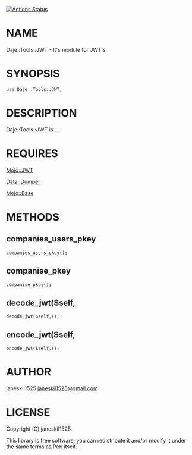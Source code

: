 [![Actions Status](https://github.com/janeskil1525/Daje-Tools-JWT/actions/workflows/test.yml/badge.svg)](https://github.com/janeskil1525/Daje-Tools-JWT/actions)
# NAME

Daje::Tools::JWT - It's module for JWT's

# SYNOPSIS

    use Daje::Tools::JWT;

# DESCRIPTION

Daje::Tools::JWT is ...

# REQUIRES

[Mojo::JWT](https://metacpan.org/pod/Mojo%3A%3AJWT) 

[Data::Dumper](https://metacpan.org/pod/Data%3A%3ADumper) 

[Mojo::Base](https://metacpan.org/pod/Mojo%3A%3ABase) 

# METHODS

## companies\_users\_pkey

    companies_users_pkey();

## companise\_pkey

    companise_pkey();

## decode\_jwt($self,

    decode_jwt($self,();

## encode\_jwt($self,

    encode_jwt($self,();

# AUTHOR

janeskil1525 <janeskil1525@gmail.com>

# LICENSE

Copyright (C) janeskil1525.

This library is free software; you can redistribute it and/or modify
it under the same terms as Perl itself.

